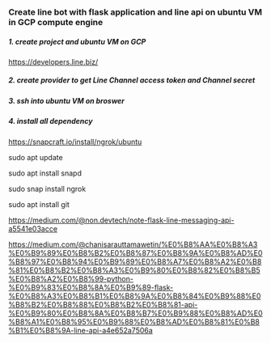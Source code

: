 ### Create line bot with flask application and line api on ubuntu VM in GCP compute engine

##### 1. create project and ubuntu VM on GCP

https://developers.line.biz/

##### 2. create provider to get Line Channel access token and Channel secret

##### 3. ssh into ubuntu VM on broswer

##### 4. install all dependency

https://snapcraft.io/install/ngrok/ubuntu

sudo apt update

sudo apt install snapd

sudo snap install ngrok


sudo apt install git

https://medium.com/@non.devtech/note-flask-line-messaging-api-a5541e03acce

https://medium.com/@chanisarauttamawetin/%E0%B8%AA%E0%B8%A3%E0%B9%89%E0%B8%B2%E0%B8%87%E0%B8%9A%E0%B8%AD%E0%B8%97%E0%B8%94%E0%B9%89%E0%B8%A7%E0%B8%A2%E0%B8%81%E0%B8%B2%E0%B8%A3%E0%B9%80%E0%B8%82%E0%B8%B5%E0%B8%A2%E0%B8%99-python-%E0%B9%83%E0%B8%8A%E0%B9%89-flask-%E0%B8%A3%E0%B8%B1%E0%B8%9A%E0%B8%84%E0%B9%88%E0%B8%B2%E0%B8%88%E0%B8%B2%E0%B8%81-api-%E0%B9%80%E0%B8%8A%E0%B8%B7%E0%B9%88%E0%B8%AD%E0%B8%A1%E0%B8%95%E0%B9%88%E0%B8%AD%E0%B8%81%E0%B8%B1%E0%B8%9A-line-api-a4e652a7506a
